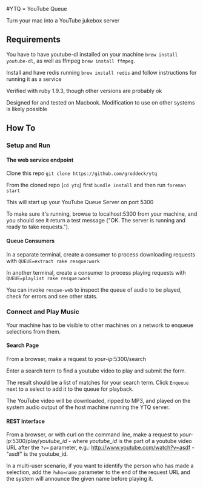 #YTQ = YouTube Queue

Turn your mac into a YouTube jukebox server

## Requirements

You have to have youtube-dl installed on your machine `brew install youtube-dl`, as well as ffmpeg `brew install ffmpeg`.

Install and have redis running `brew install redis` and follow instructions for running it as a service

Verified with ruby 1.9.3, though other versions are probably ok

Designed for and tested on Macbook. Modification to use on other systems is likely possible

## How To

### Setup and Run

#### The web service endpoint

Clone this repo `git clone https://github.com/groddeck/ytq`

From the cloned repo (`cd ytq`) first `bundle install` and then run `foreman start`

This will start up your YouTube Queue Server on port 5300

To make sure it's running, browse to localhost:5300 from your machine, and you should see it return a test message ("OK. The server is running and ready to take requests.").

#### Queue Consumers

In a separate terminal, create a consumer to process downloading requests with `QUEUE=extract rake resque:work`

In another terminal, create a consumer to process playing requests with `QUEUE=playlist rake resque:work`

You can invoke `resque-web` to inspect the queue of audio to be played, check for errors and see other stats.

### Connect and Play Music

Your machine has to be visible to other machines on a network to enqueue selections from them.

#### Search Page
From a browser, make a request to *your-ip*:5300/search

Enter a search term to find a youtube video to play and submit the form.

The result should be a list of matches for your search term. Click `Enqueue` next to a select to add it to the queue for playback. 

The YouTube video will be downloaded, ripped to MP3, and played on the system audio output of the host machine running the YTQ server.

#### REST Interface
From a browser, or with curl on the command line, make a request to *your-ip*:5300/play/*youtube_id* - where *youtube_id* is the part of a youtube video URL after the `?v=` parameter, e.g.: http://www.youtube.com/watch?v=asdf - "asdf" is the youtube_id.

In a multi-user scenario, if you want to identify the person who has made a selection, add the `?who=name` parameter to the end of the request URL and the system will announce the given name before playing it.
